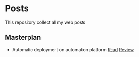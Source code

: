 # Posts

This repository collect all my web posts

## Masterplan

- Automatic deployment on automation platform 
  [Read](https://nocodefounders.com/post/automatic-deployment-on-automation-platform)
  [Review](https://www.writeurl.com/text/7euq3tcmfy386hy06oer/gicxjrlnfynr4c32ga7c/do4cvlnwboriwsl2jdmm)

